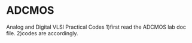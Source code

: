 # ADCMOS
Analog and Digital VLSI Practical Codes 
1)first read the ADCMOS lab doc file.
2)codes are accordingly.
